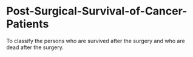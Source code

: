 # Post-Surgical-Survival-of-Cancer-Patients
To classify the persons who are survived after the surgery and who are dead after the surgery.
